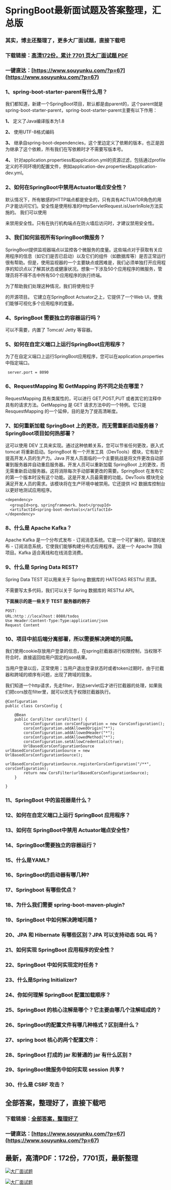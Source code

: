 # SpringBoot最新面试题及答案整理，汇总版

### 其实，博主还整理了，更多大厂面试题，直接下载吧

### 下载链接：[高清172份，累计 7701 页大厂面试题  PDF](https://www.souyunku.com/?p=67)

### 一键直达：[https://www.souyunku.com/?p=67](https://www.souyunku.com/?p=67)



### 1、spring-boot-starter-parent有什么用？

我们都知道，新建一个SpringBoot项目，默认都是由parent的，这个parent就是spring-boot-starter-parent，spring-boot-starter-parent主要有以下作用：

**1、** 定义了Java编译版本为1.8

**2、** 使用UTF-8格式编码

**3、** 继承自spring-boot-dependencies，这个里边定义了依赖的版本，也正是因为继承了这个依赖，所有我们在写依赖时才不需要写版本号。

**4、** 针对application.propertiess和application.yml的资源过滤，包括通过profile定义的不同环境的配置文件，例如application-dev.properties和application-dev.yml。


### 2、如何在SpringBoot中禁用Actuator端点安全性？

默认情况下，所有敏感的HTTP端点都是安全的，只有具有ACTUATOR角色的用户才能访问它们。安全性是使用标准的HttpServletRequest.isUserInRole方法实施的。 我们可以使用

来禁用安全性。只有在执行机构端点在防火墙后访问时，才建议禁用安全性。


### 3、我们如何监视所有SpringBoot微服务？

SpringBoot提供监视器端点以监控各个微服务的度量。这些端点对于获取有关应用程序的信息（如它们是否已启动）以及它们的组件（如数据库等）是否正常运行很有帮助。但是，使用监视器的一个主要缺点或困难是，我们必须单独打开应用程序的知识点以了解其状态或健康状况。想象一下涉及50个应用程序的微服务，管理员将不得不击中所有50个应用程序的执行终端。

为了帮助我们处理这种情况，我们将使用位于

的开源项目。 它建立在SpringBoot Actuator之上，它提供了一个Web UI，使我们能够可视化多个应用程序的度量。


### 4、SpringBoot 需要独立的容器运行吗？

可以不需要，内置了 Tomcat/ Jetty 等容器。


### 5、如何在自定义端口上运行SpringBoot应用程序？

为了在自定义端口上运行SpringBoot应用程序，您可以在application.properties中指定端口。

```
 server.port = 8090
```


### 6、RequestMapping 和 GetMapping 的不同之处在哪里？

RequestMapping 具有类属性的，可以进行 GET,POST,PUT 或者其它的注释中具有的请求方法。GetMapping 是 GET 请求方法中的一个特例。它只是 ResquestMapping 的一个延伸，目的是为了提高清晰度。


### 7、如何重新加载 SpringBoot 上的更改，而无需重新启动服务器？SpringBoot项目如何热部署？

这可以使用 DEV 工具来实现。通过这种依赖关系，您可以节省任何更改，嵌入式tomcat 将重新启动。SpringBoot 有一个开发工具（DevTools）模块，它有助于提高开发人员的生产力。Java 开发人员面临的一个主要挑战是将文件更改自动部署到服务器并自动重启服务器。开发人员可以重新加载 SpringBoot 上的更改，而无需重新启动服务器。这将消除每次手动部署更改的需要。SpringBoot 在发布它的第一个版本时没有这个功能。这是开发人员最需要的功能。DevTools 模块完全满足开发人员的需求。该模块将在生产环境中被禁用。它还提供 H2 数据库控制台以更好地测试应用程序。

```
<dependency>
  <groupId>org、springframework、boot</groupId>
  <artifactId>spring-boot-devtools</artifactId>
</dependency>
```


### 8、什么是 Apache Kafka？

Apache Kafka 是一个分布式发布 - 订阅消息系统。它是一个可扩展的，容错的发布 - 订阅消息系统，它使我们能够构建分布式应用程序。这是一个 Apache 顶级项目。Kafka 适合离线和在线消息消费。


### 9、什么是 Spring Data REST?

Spring Data TEST 可以用来关于 Spring 数据库的 HATEOAS RESTful 资源。

不需要写太多代码，我们可以关于 Spring 数据库的 RESTful API。

**下面展示的是一些关于 TEST 服务器的例子**

```
POST:
URL:http：//localhost：8080/todos
Use Header:Content-Type:Type:application/json
Request Content
```


### 10、项目中前后端分离部署，所以需要解决跨域的问题。

我们使用cookie存放用户登录的信息，在spring拦截器进行权限控制，当权限不符合时，直接返回给用户固定的json结果。

当用户登录以后，正常使用；当用户退出登录状态时或者token过期时，由于拦截器和跨域的顺序有问题，出现了跨域的现象。

我们知道一个http请求，先走filter，到达servlet后才进行拦截器的处理，如果我们把cors放在filter里，就可以优先于权限拦截器执行。

```
@Configuration
public class CorsConfig {

    @Bean
    public CorsFilter corsFilter() {
        CorsConfiguration corsConfiguration = new CorsConfiguration();
        corsConfiguration.addAllowedOrigin("*");
        corsConfiguration.addAllowedHeader("*");
        corsConfiguration.addAllowedMethod("*");
        corsConfiguration.setAllowCredentials(true);
        UrlBasedCorsConfigurationSource urlBasedCorsConfigurationSource = new UrlBasedCorsConfigurationSource();
        urlBasedCorsConfigurationSource.registerCorsConfiguration("/**", corsConfiguration);
        return new CorsFilter(urlBasedCorsConfigurationSource);
    }

}
```


### 11、SpringBoot 中的监视器是什么？
### 12、如何在自定义端口上运行 SpringBoot 应用程序？
### 13、如何在 SpringBoot中禁用 Actuator端点安全性?
### 14、SpringBoot需要独立的容器运行？
### 15、什么是YAML?
### 16、SpringBoot的启动器有哪几种?
### 17、Springboot 有哪些优点？
### 18、为什么我们需要 spring-boot-maven-plugin?
### 19、SpringBoot 中如何解决跨域问题 ?
### 20、JPA 和 Hibernate 有哪些区别？JPA 可以支持动态 SQL 吗？
### 21、如何实现 SpringBoot 应用程序的安全性？
### 22、SpringBoot 中如何实现定时任务 ?
### 23、什么是Spring Initializer?
### 24、你如何理解 SpringBoot 配置加载顺序？
### 25、SpringBoot 的核心注解是哪个？它主要由哪几个注解组成的？
### 26、SpringBoot的配置文件有哪几种格式？区别是什么？
### 27、spring boot 核心的两个配置文件：
### 28、SpringBoot 打成的 jar 和普通的 jar 有什么区别 ?
### 29、SpringBoot微服务中如何实现 session 共享 ?
### 30、什么是 CSRF 攻击？




## 全部答案，整理好了，直接下载吧

### 下载链接：[全部答案，整理好了](https://www.souyunku.com/?p=67)

### 一键直达：[https://www.souyunku.com/?p=67](https://www.souyunku.com/?p=67)


## 最新，高清PDF：172份，7701页，最新整理

[![大厂面试题](https://www.souyunku.com/wp-content/uploads/weixin/mst.png "架构师专栏")](https://www.souyunku.com/wp-content/uploads/weixin/githup-weixin.png "架构师专栏")

[![大厂面试题](https://www.souyunku.com/wp-content/uploads/weixin/githup-weixin.png "架构师专栏")](https://www.souyunku.com/wp-content/uploads/weixin/githup-weixin.png "架构师专栏")
